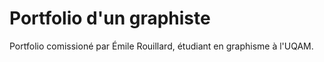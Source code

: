 # Portfolio d'un graphiste
Portfolio comissioné par Émile Rouillard, étudiant en graphisme à l'UQAM. 
